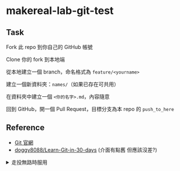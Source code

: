# makereal-lab-git-test

## Task

Fork 此 repo 到你自己的 GitHub 帳號

Clone 你的 fork 到本地端

從本地建立一個 branch，命名格式為 `feature/<yourname>`

建立一個新資料夾：`names/`（如果已存在可共用）

在資料夾中建立一個 `<你的名字>.md`，內容隨意

回到 GitHub，開一個 Pull Request，目標分支為本 repo 的 `push_to_here`

## Reference

- [Git 官網](https://git-scm.com/)
- [doggy8088/Learn-Git-in-30-days](https://github.com/doggy8088/Learn-Git-in-30-days/tree/master/zh-tw) (介面有點舊 但應該沒差?)

<details>
  <summary>走投無路時服用</summary>
  
## 教學 By ChatGPT

這裡是一個完整範例，假設你的名字是 **Alice Wang**。

---

### ✅ 步驟一：Fork 專案

1. 前往這個 repo 頁面（你現在看到的這個）
2. 點右上角的 **"Fork"** 按鈕
3. 選擇你自己的帳號，GitHub 就會幫你建立一個副本

---

### ✅ 步驟二：Clone 到本地端

在你自己的 GitHub 帳號下，找到剛剛 fork 出來的 repo，點選 `Code` → `Copy HTTPS` 或 `SSH` 連結。

```bash
git clone https://github.com/your-username/git-practice.git
cd git-practice
```

---

### ✅ 步驟三：建立新分支

```bash
git checkout -b feature/intro-alice-wang
```

---

### ✅ 步驟四：新增檔案

建立 `intro/` 資料夾（如果尚未存在）並新增檔案：

```bash
mkdir -p intro
nano intro/alice-wang.md
```

檔案內容範例：

```markdown
# Hello from Alice Wang

我正在學習 Git！  
今天我完成了一次 Fork + Branch + Pull Request 的流程。
```

儲存後結束編輯。

---

### ✅ 步驟五：加入 Git 並提交

```bash
git add intro/alice-wang.md
git commit -m "add intro for Alice Wang"
```

---

### ✅ 步驟六：推送到 GitHub

```bash
git push origin feature/intro-alice-wang
```

---

### ✅ 步驟七：建立 Pull Request

1. 到你的 GitHub 上找到 fork 出來的 repo
2. 你會看到提示 `Compare & pull request`，點它
3. 確保：

   * **From**: your-username/feature/intro-alice-wang
   * **To**: original-repo/main
4. 留下簡單訊息後，送出 PR！

---

### 🎉 你完成了！

等待 repo 擁有者 review 和 merge，你就成功參與了一次 Git 協作流程！

---

需要我幫你產生一個 `EXAMPLE.md` 文件，或用你的名字示範一次實際操作指令內容嗎？

朱修毅 (劉以翔你自己也要補)
